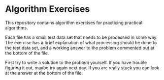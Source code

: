 Algorithm Exercises
==================

This repository contains algorithm exercises for practicing practical algorithms.

Each file has a small test data set that needs to be processed in some way. The exercise
has a brief explanation of what processing should be done to the test data set, and a
working answer to the problem commented out at the bottom of the file.

First try to write a solution to the problem yourself. If you have trouble figuring it out,
maybe try again next day. If you are really stuck you can look at the answer at the bottom of the file.
